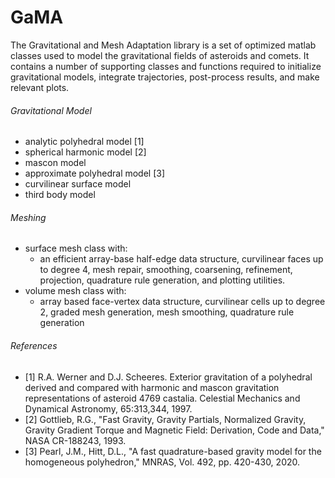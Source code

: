 # GaMA
The Gravitational and Mesh Adaptation library is a set of optimized matlab classes used to model the gravitational fields of asteroids and comets. It contains a number of supporting classes and functions required to initialize gravitational models, integrate trajectories, post-process results, and make relevant plots.  

###### Gravitational Model
- analytic polyhedral model [1]
- spherical harmonic model [2]
- mascon model 
- approximate polyhedral model [3]
- curvilinear surface model
- third body model

###### Meshing
- surface mesh class with:
  - an efficient array-base half-edge data structure, curvilinear faces up to degree 4, mesh repair, smoothing, coarsening, refinement, projection, quadrature rule generation, and plotting utilities.
- volume mesh class with:
  - array based face-vertex data structure, curvilinear cells up to degree 2, graded mesh generation, mesh smoothing, quadrature rule generation


###### References
- [1] R.A. Werner and D.J. Scheeres. Exterior gravitation of a polyhedral derived and compared with harmonic and mascon gravitation representations of asteroid 4769 castalia. Celestial Mechanics and Dynamical Astronomy, 65:313,344, 1997.
- [2] Gottlieb, R.G., "Fast Gravity, Gravity Partials, Normalized Gravity, Gravity Gradient Torque and Magnetic Field: Derivation, Code and Data," NASA CR-188243, 1993.
- [3] Pearl, J.M., Hitt, D.L., "A fast quadrature-based gravity model for the homogeneous polyhedron," MNRAS, Vol. 492, pp. 420-430, 2020.
